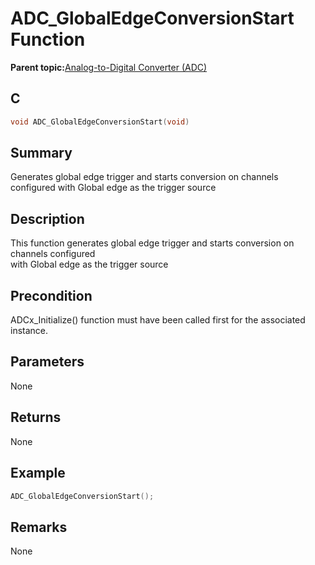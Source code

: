 # ADC\_GlobalEdgeConversionStart Function

**Parent topic:**[Analog-to-Digital Converter \(ADC\)](GUID-FA022CD9-1025-47D5-B8BC-A27AC49112D8.md)

## C

```c
void ADC_GlobalEdgeConversionStart(void)
```

## Summary

Generates global edge trigger and starts conversion on channels configured with Global edge as the trigger source

## Description

This function generates global edge trigger and starts conversion on channels configured<br />with Global edge as the trigger source

## Precondition

ADCx\_Initialize\(\) function must have been called first for the associated instance.

## Parameters

None

## Returns

None

## Example

```c
ADC_GlobalEdgeConversionStart();
```

## Remarks

None

